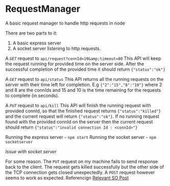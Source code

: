# RequestManager
A basic request manager to handle http requests in node

There are two parts to it:
1. A basic express server
2. A socket server listening to http requests.

A *`GET`* request to `api/request?connId=19&amp;timeout=80`
This API will keep the request running for provided time on the server side. 
After the successful completion of the provided time it should return `{"status":"ok"}`

A *`GET`* request to `api/status`
This API returns all the running requests on the server with their time left for completion. 
E.g `{"2":"15","8":"10"}` where 2 and 8 are the connIds and 15 and 10 is the time remaining for the requests to complete (in seconds).

A *`PUT`* request to `api/kill`
This API will finish the running request with provided connId, so that the finished request returns `{"status":"killed"}` and the current request will return `{"status":"ok"}`. If no running request found with the provided connId on the server then the current request should return `{"status":"invalid connection Id : <connId>"}`


Running the express server - `npm start`
Running the socket server - `npm socketserver`

*Issue with socket server*

For some reason. The `PUT` request on my machine fails to send response back to the client. 
The request gets killed successfully but the other side of the TCP connection gets closed unexpectedly.
A `POST` request however seems to work as expected.
Referencign [Relevant SO Post](http://stackoverflow.com/questions/17245881/node-js-econnreset)

